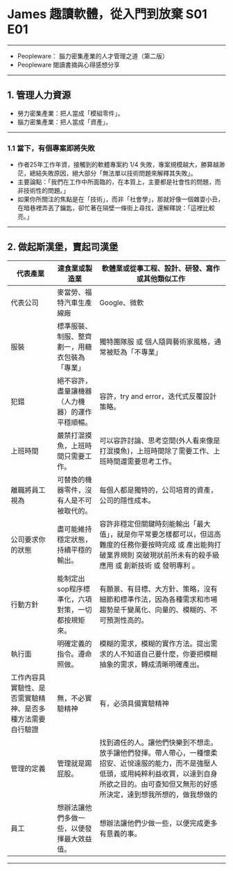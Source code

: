 # James 趣讀軟體，從入門到放棄 S01 E01
---------------
 * Peopleware： 腦力密集產業的人才管理之道（第二版）
 * Peopleware 閱讀書摘與心得感想分享
---------------

## 1. 管理人力資源

 * 勞力密集產業：把人當成「模組零件」。
 * 腦力密集產業：把人當成「資產」。

---------------

### 1.1 當下，有個專案即將失敗
 
 * 作者25年工作年資，接觸到的軟體專案約 1/4 失敗，專案規模越大，勝算越渺茫，總結失敗原因，絕大部分「無法單以技術問題來解釋其失敗」。
 * 主要論點：「我們在工作中所面臨的，在本質上，主要都是社會性的問題，而非技術性的問題。」
 * 如果你所關注的焦點是在「技術」，而非「社會學」，那就好像一個雜耍小丑，在暗巷裡弄丟了鑰匙，卻忙著在隔壁一條街上尋找，還解釋說：「這裡比較亮。」

----------------

## 2. 做起斯漢堡，賣起司漢堡

 | 代表產業 | 速食業或製造業 | 軟體業或從事工程、設計、研發、寫作或其他類似工作 |
 | --- | --- | --- |
 | 代表公司 | 麥當勞、福特汽車生產線廠 | Google、微軟 |
 | 服裝 | 標準服裝、制服、整齊劃一，用糖衣包裝為「專業」 | 獨特團隊服 或 個人隨興藝術家風格，通常被貶為「不專業」 |
 | 犯錯 | 絕不容許，盡量讓機器（人力機器）的運作平穩順暢。 | 容許，try and error，迭代式反覆設計策略。 |
 | 上班時間 | 嚴禁打混摸魚，上班時間只需要工作。 | 可以容許討論、思考空間(外人看來像是打混摸魚)，上班時間除了需要工作、上班時間還需要思考工作。 |
 | 離職將員工視為 | 可替換的機器零件，沒有人是不可被取代的。 | 每個人都是獨特的，公司培育的資產，公司的隱性成本。 |
 | 公司要求你的狀態 | 盡可能維持穩定狀態，持續平穩的輸出。 | 容許非穩定但關鍵時刻能輸出「最大值」，就是你平常要怎樣都可以，但這高難度的任務你要按時完成 或 產出能夠打破業界規則 突破現狀前所未有的殺手級應用 或 創新技術 或 發明專利 。 |
 | 行動方針 | 能制定出sop程序標準化，六項對策，一切都按規矩來。 | 有願景、有目標、大方針、策略，沒有細節和標準作法，因為各種需求和市場趨勢是千變萬化、向量的、模糊的、不可預測性高的。 |
 | 執行面 | 明確定義的指令。遵命照做。 | 模糊的需求，模糊的實作方法。提出需求的人不知道自己要什麼，你要把模糊抽象的需求，轉成清晰明確產出。 |
 | 工作內容具實驗性、是否需實驗精神、是否多種方法需要自行驗證 | 無，不必實驗精神 | 有，必須具備實驗精神 |
  | 管理的定義 | 管理就是踢屁股。 | 找到適任的人。讓他們快樂到不想走。放手讓他們發揮。帶人帶心，一種懷柔招安、近悅遠服的能力，而不是強壓人低頭，或用純粹利益收買，以達到自身所欲之目的。由可查知但又無形的好感所決定，達到想我所想的，做我想做的 |
  | 員工 | 想辦法讓他們多做一些，以便發揮最大效益值。 | 想辦法讓他們少做一些，以便完成更多有意義的事。 |

----------------

